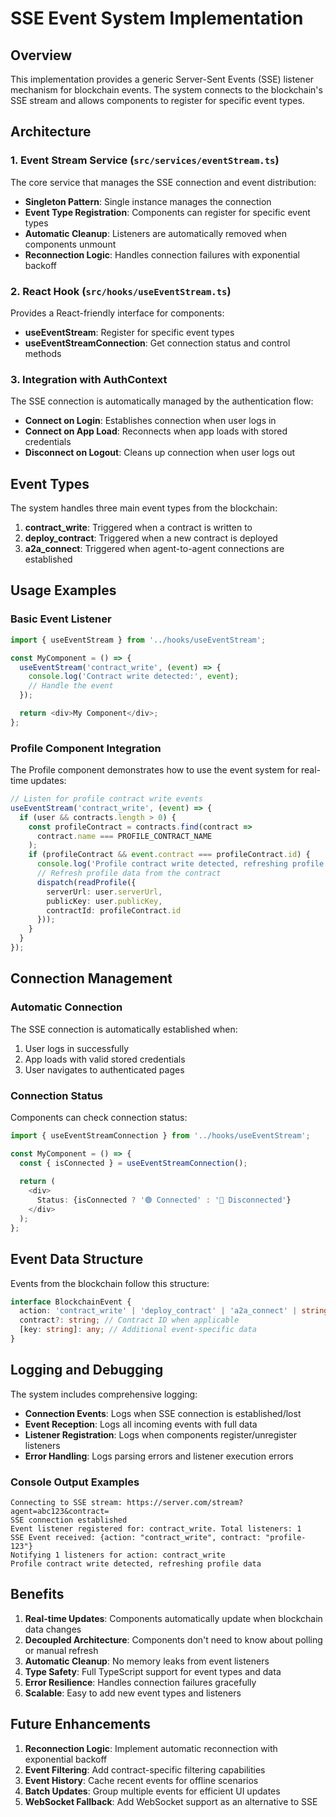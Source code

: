 # SSE Event System Implementation

## Overview

This implementation provides a generic Server-Sent Events (SSE) listener mechanism for blockchain events. The system connects to the blockchain's SSE stream and allows components to register for specific event types.

## Architecture

### 1. Event Stream Service (`src/services/eventStream.ts`)

The core service that manages the SSE connection and event distribution:

- **Singleton Pattern**: Single instance manages the connection
- **Event Type Registration**: Components can register for specific event types
- **Automatic Cleanup**: Listeners are automatically removed when components unmount
- **Reconnection Logic**: Handles connection failures with exponential backoff

### 2. React Hook (`src/hooks/useEventStream.ts`)

Provides a React-friendly interface for components:

- **useEventStream**: Register for specific event types
- **useEventStreamConnection**: Get connection status and control methods

### 3. Integration with AuthContext

The SSE connection is automatically managed by the authentication flow:

- **Connect on Login**: Establishes connection when user logs in
- **Connect on App Load**: Reconnects when app loads with stored credentials
- **Disconnect on Logout**: Cleans up connection when user logs out

## Event Types

The system handles three main event types from the blockchain:

1. **contract_write**: Triggered when a contract is written to
2. **deploy_contract**: Triggered when a new contract is deployed
3. **a2a_connect**: Triggered when agent-to-agent connections are established

## Usage Examples

### Basic Event Listener

```typescript
import { useEventStream } from '../hooks/useEventStream';

const MyComponent = () => {
  useEventStream('contract_write', (event) => {
    console.log('Contract write detected:', event);
    // Handle the event
  });

  return <div>My Component</div>;
};
```

### Profile Component Integration

The Profile component demonstrates how to use the event system for real-time updates:

```typescript
// Listen for profile contract write events
useEventStream('contract_write', (event) => {
  if (user && contracts.length > 0) {
    const profileContract = contracts.find(contract => 
      contract.name === PROFILE_CONTRACT_NAME
    );
    if (profileContract && event.contract === profileContract.id) {
      console.log('Profile contract write detected, refreshing profile data');
      // Refresh profile data from the contract
      dispatch(readProfile({
        serverUrl: user.serverUrl,
        publicKey: user.publicKey,
        contractId: profileContract.id
      }));
    }
  }
});
```

## Connection Management

### Automatic Connection

The SSE connection is automatically established when:

1. User logs in successfully
2. App loads with valid stored credentials
3. User navigates to authenticated pages

### Connection Status

Components can check connection status:

```typescript
import { useEventStreamConnection } from '../hooks/useEventStream';

const MyComponent = () => {
  const { isConnected } = useEventStreamConnection();
  
  return (
    <div>
      Status: {isConnected ? '🟢 Connected' : '🔴 Disconnected'}
    </div>
  );
};
```

## Event Data Structure

Events from the blockchain follow this structure:

```typescript
interface BlockchainEvent {
  action: 'contract_write' | 'deploy_contract' | 'a2a_connect' | string;
  contract?: string; // Contract ID when applicable
  [key: string]: any; // Additional event-specific data
}
```

## Logging and Debugging

The system includes comprehensive logging:

- **Connection Events**: Logs when SSE connection is established/lost
- **Event Reception**: Logs all incoming events with full data
- **Listener Registration**: Logs when components register/unregister listeners
- **Error Handling**: Logs parsing errors and listener execution errors

### Console Output Examples

```
Connecting to SSE stream: https://server.com/stream?agent=abc123&contract=
SSE connection established
Event listener registered for: contract_write. Total listeners: 1
SSE Event received: {action: "contract_write", contract: "profile-123"}
Notifying 1 listeners for action: contract_write
Profile contract write detected, refreshing profile data
```

## Benefits

1. **Real-time Updates**: Components automatically update when blockchain data changes
2. **Decoupled Architecture**: Components don't need to know about polling or manual refresh
3. **Automatic Cleanup**: No memory leaks from event listeners
4. **Type Safety**: Full TypeScript support for event types and data
5. **Error Resilience**: Handles connection failures gracefully
6. **Scalable**: Easy to add new event types and listeners

## Future Enhancements

1. **Reconnection Logic**: Implement automatic reconnection with exponential backoff
2. **Event Filtering**: Add contract-specific filtering capabilities
3. **Event History**: Cache recent events for offline scenarios
4. **Batch Updates**: Group multiple events for efficient UI updates
5. **WebSocket Fallback**: Add WebSocket support as an alternative to SSE 